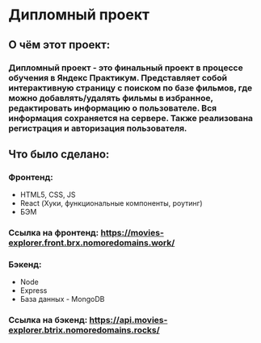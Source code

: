 # Дипломный проект

## О чём этот проект:

### Дипломный проект - это финальный проект в процессе обучения в Яндекс Практикум. Представляет собой интерактивную страницу с поиском по базе фильмов, где можно добавлять/удалять фильмы в избранное, редактировать информацию о пользователе. Вся информация сохраняется на сервере. Также реализована регистрация и авторизация пользователя.

## Что было сделано:

### Фронтенд:

* HTML5, CSS, JS
* React (Хуки, функциональные компоненты, роутинг)
* БЭМ

### Ссылка на фронтенд: https://movies-explorer.front.brx.nomoredomains.work/

### Бэкенд:

* Node
* Express
* База данных - MongoDB

### Ссылка на бэкенд: https://api.movies-explorer.btrix.nomoredomains.rocks/ 